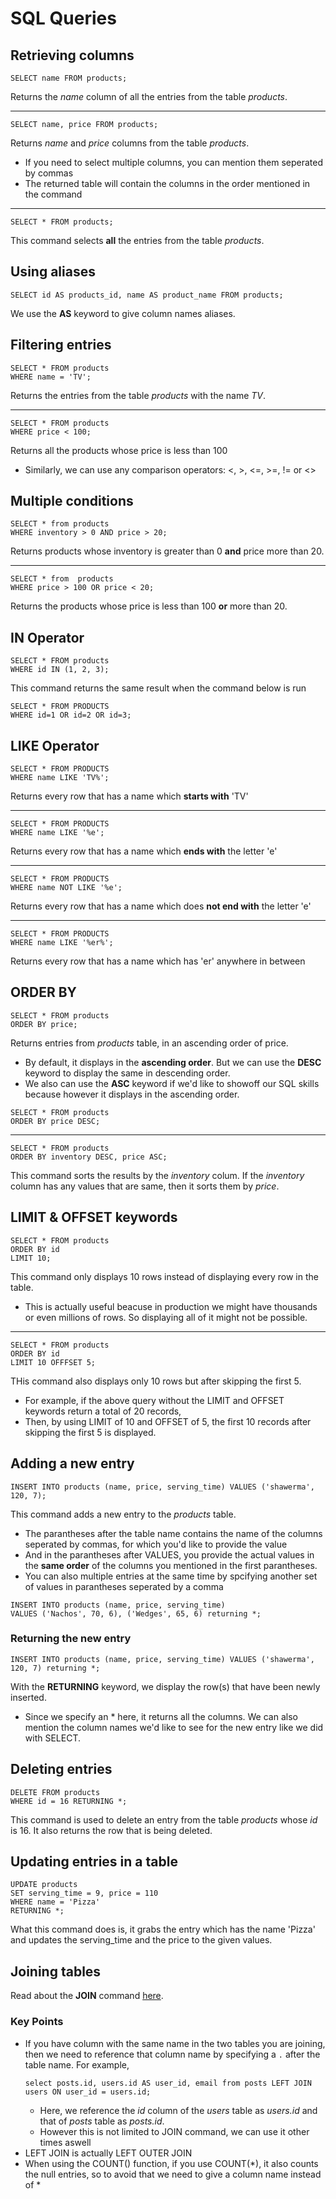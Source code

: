 # SQL Queries
## Retrieving columns
```
SELECT name FROM products;
```
Returns the _name_ column  of all the entries from the table _products_.
____
```
SELECT name, price FROM products;
```
Returns _name_ and _price_ columns from the table _products_.
* If you need to select multiple columns, you can mention them seperated by commas
* The returned table will contain the columns in the order mentioned in the command
____

```
SELECT * FROM products;
```
This command selects **all** the entries from the table _products_.

## Using aliases
```
SELECT id AS products_id, name AS product_name FROM products;
```
We use the **AS** keyword to give column names aliases.

## Filtering entries
```
SELECT * FROM products
WHERE name = 'TV';
```
Returns the  entries from the table _products_ with the name _TV_.
___
```
SELECT * FROM products
WHERE price < 100;
```
Returns all the products whose price is less than 100
* Similarly, we can use any comparison operators: <, >, <=, >=, != or <>

## Multiple conditions
```
SELECT * from products
WHERE inventory > 0 AND price > 20;
```
Returns products whose inventory is greater than 0 **and** price more than 20. 
___
```
SELECT * from  products
WHERE price > 100 OR price < 20;
```
Returns the products whose price is less than 100 **or** more than 20.

## IN Operator
```
SELECT * FROM products
WHERE id IN (1, 2, 3);
```
This command returns the same result when the command below is run
```
SELECT * FROM PRODUCTS
WHERE id=1 OR id=2 OR id=3;
```

## LIKE Operator
```
SELECT * FROM PRODUCTS
WHERE name LIKE 'TV%';
```
Returns every row that has a name which **starts with** 'TV'
___
```
SELECT * FROM PRODUCTS
WHERE name LIKE '%e';
```
Returns every row that has a name which **ends with** the letter 'e'
___
```
SELECT * FROM PRODUCTS
WHERE name NOT LIKE '%e';
```
Returns every row that has a name which does **not end with** the letter 'e'
___
```
SELECT * FROM PRODUCTS
WHERE name LIKE '%er%';
```
Returns every row that has a name which has 'er' anywhere in between

## ORDER BY
```
SELECT * FROM products
ORDER BY price;
```
Returns entries from _products_ table, in an ascending order of price.
* By default, it displays in the **ascending order**. But we can use the **DESC** keyword to display the same in descending order.
* We also can use the **ASC** keyword if we'd like to showoff our SQL skills because however it displays in the ascending order.
```
SELECT * FROM products
ORDER BY price DESC;
```
___
```
SELECT * FROM products
ORDER BY inventory DESC, price ASC;
```
This command sorts the results by the _inventory_ colum. If the _inventory_ column has any values that are same, then it sorts them by _price_.

## LIMIT & OFFSET keywords
```
SELECT * FROM products
ORDER BY id
LIMIT 10;
```
This command only displays 10 rows instead of displaying every row in the table.
* This is actually useful beacuse in production we might have thousands or even millions of rows. So displaying all of it might not be possible.
___
```
SELECT * FROM products
ORDER BY id
LIMIT 10 OFFFSET 5;
```
THis command also displays only 10 rows but after skipping the first 5.
* For example, if the above query without the LIMIT and OFFSET keywords return a total of 20 records, 
* Then, by using LIMIT of 10 and OFFSET of 5, the first 10 records after skipping the first 5 is displayed.

## Adding a new entry
```
INSERT INTO products (name, price, serving_time) VALUES ('shawerma', 120, 7);
```
This command adds a new entry to the  _products_ table.
* The parantheses after the table name contains the name of the columns seperated by commas, for which you'd like to provide the value 
* And in the parantheses after VALUES, you provide the actual values in the **same order** of the columns you mentioned in the first parantheses.
* You can also multiple entries at the same time by spcifying another set of values in parantheses seperated by a comma
```
INSERT INTO products (name, price, serving_time) 
VALUES ('Nachos', 70, 6), ('Wedges', 65, 6) returning *;
```
### Returning the new entry
```
INSERT INTO products (name, price, serving_time) VALUES ('shawerma', 120, 7) returning *;
```
With the **RETURNING** keyword, we display the row(s) that have been newly inserted. 
* Since we specify an * here, it returns all the columns. We can also mention the column names we'd like to see for the new entry like we did with SELECT.

## Deleting entries 
```
DELETE FROM products 
WHERE id = 16 RETURNING *;
```
This command is used to delete an entry from the table _products_ whose _id_ is 16. It also returns the row that is being deleted.

## Updating entries in a table
```
UPDATE products
SET serving_time = 9, price = 110
WHERE name = 'Pizza'
RETURNING *;
```
What this command does is, it grabs the entry which has the name 'Pizza' and updates the serving_time and the price to the given values. 

## Joining tables
Read about the **JOIN** command [here](https://www.postgresqltutorial.com/postgresql-joins/).
### Key Points
* If you have column with the same name in the two tables you are joining, then we need to reference that column name by specifying a `.` after the table name. For example,
    ```
    select posts.id, users.id AS user_id, email from posts LEFT JOIN users ON user_id = users.id;
    ```
    * Here, we reference the _id_ column of the _users_ table as _users.id_ and that of _posts_ table as _posts.id_.
    * However this is not limited to JOIN command, we can use it other times aswell
* LEFT JOIN is actually LEFT OUTER JOIN
* When using the COUNT() function, if you use COUNT(*), it also counts the null entries, so to avoid that we need to give a column name instead of *
